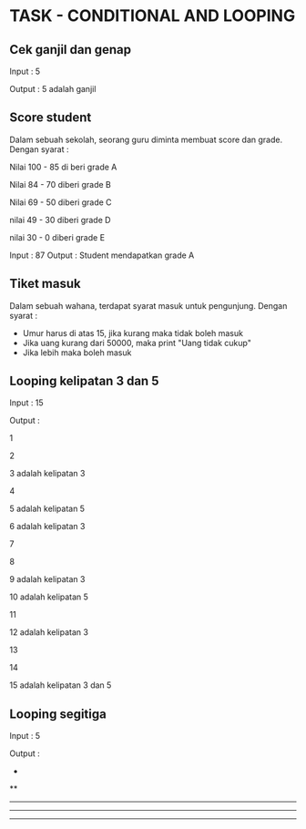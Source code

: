 # TASK - CONDITIONAL AND LOOPING

## Cek ganjil dan genap

Input : 5

Output : 5 adalah ganjil

## Score student

Dalam sebuah sekolah, seorang guru diminta membuat score dan grade. Dengan syarat :

Nilai 100 - 85 di beri grade A

Nilai 84 - 70 diberi grade B

Nilai 69 - 50  diberi grade C

nilai 49 - 30 diberi grade D

nilai 30 - 0 diberi grade E

Input : 87
Output : Student mendapatkan grade A

## Tiket masuk 

Dalam sebuah wahana, terdapat syarat masuk untuk pengunjung. Dengan syarat :

- Umur harus di atas 15, jika kurang maka tidak boleh masuk
- Jika uang kurang dari 50000, maka print "Uang tidak cukup"
- Jika lebih maka boleh masuk

## Looping kelipatan 3 dan 5

Input : 15

Output :

1

2

3 adalah kelipatan 3

4

5 adalah kelipatan 5

6 adalah kelipatan 3

7

8

9 adalah kelipatan 3

10 adalah kelipatan 5

11

12 adalah kelipatan 3

13

14

15 adalah kelipatan 3 dan 5


## Looping segitiga

Input : 5

Output :

*
**
***
****
*****
